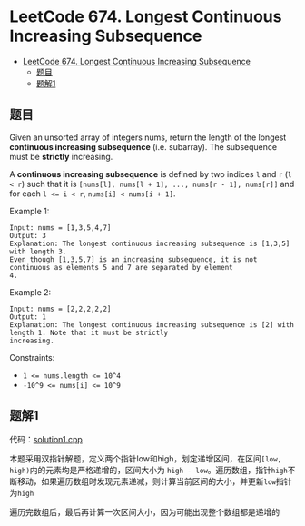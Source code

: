 # LeetCode 674. Longest Continuous Increasing Subsequence

- [LeetCode 674. Longest Continuous Increasing Subsequence](#leetcode-674-longest-continuous-increasing-subsequence)
  - [题目](#题目)
  - [题解1](#题解1)

## 题目

Given an unsorted array of integers nums, return the length of the longest **continuous increasing subsequence** (i.e. subarray). The subsequence must be **strictly** increasing.

A **continuous increasing subsequence** is defined by two indices `l` and `r` (`l < r`) such that it is `[nums[l], nums[l + 1], ..., nums[r - 1], nums[r]]` and for each `l <= i < r`, `nums[i] < nums[i + 1]`.

Example 1:

```
Input: nums = [1,3,5,4,7]
Output: 3
Explanation: The longest continuous increasing subsequence is [1,3,5] with length 3.
Even though [1,3,5,7] is an increasing subsequence, it is not continuous as elements 5 and 7 are separated by element
4.
```

Example 2:

```
Input: nums = [2,2,2,2,2]
Output: 1
Explanation: The longest continuous increasing subsequence is [2] with length 1. Note that it must be strictly
increasing.
```

Constraints:

* `1 <= nums.length <= 10^4`
* `-10^9 <= nums[i] <= 10^9`

## 题解1

代码：[solution1.cpp](solution1.cpp)

本题采用双指针解题，定义两个指针low和high，划定递增区间，在区间`[low, high)`内的元素均是严格递增的，区间大小为 `high - low`。遍历数组，指针`high`不断移动，如果遍历数组时发现元素递减，则计算当前区间的大小，并更新`low`指针为`high`

遍历完数组后，最后再计算一次区间大小，因为可能出现整个数组都是递增的